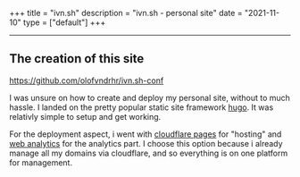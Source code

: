 +++
title = "ivn.sh"
description = "ivn.sh - personal site"
date = "2021-11-10"
type = ["default"]
+++

---

## The creation of this site

https://github.com/olofvndrhr/ivn.sh-conf

I was unsure on how to create and deploy my personal site, without to much hassle. I landed on the pretty popular static site framework [hugo](https://gohugo.io/). It was relativly simple to setup and get working.

For the deployment aspect, i went with [cloudflare pages](https://developers.cloudflare.com/pages/) for "hosting" and [web analytics](https://developers.cloudflare.com/analytics/web-analytics) for the analytics part. I choose this option because i already manage all my domains via cloudflare, and so everything is on one platform for management.

